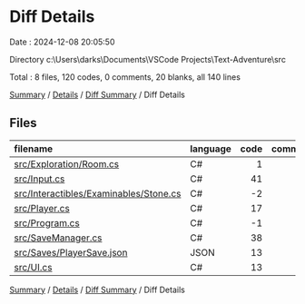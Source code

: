 # Diff Details

Date : 2024-12-08 20:05:50

Directory c:\\Users\\darks\\Documents\\VSCode Projects\\Text-Adventure\\src

Total : 8 files,  120 codes, 0 comments, 20 blanks, all 140 lines

[Summary](results.md) / [Details](details.md) / [Diff Summary](diff.md) / Diff Details

## Files
| filename | language | code | comment | blank | total |
| :--- | :--- | ---: | ---: | ---: | ---: |
| [src/Exploration/Room.cs](/src/Exploration/Room.cs) | C# | 1 | 0 | 0 | 1 |
| [src/Input.cs](/src/Input.cs) | C# | 41 | 0 | 8 | 49 |
| [src/Interactibles/Examinables/Stone.cs](/src/Interactibles/Examinables/Stone.cs) | C# | -2 | 0 | -1 | -3 |
| [src/Player.cs](/src/Player.cs) | C# | 17 | 0 | 2 | 19 |
| [src/Program.cs](/src/Program.cs) | C# | -1 | 0 | 0 | -1 |
| [src/SaveManager.cs](/src/SaveManager.cs) | C# | 38 | 0 | 7 | 45 |
| [src/Saves/PlayerSave.json](/src/Saves/PlayerSave.json) | JSON | 13 | 0 | 0 | 13 |
| [src/UI.cs](/src/UI.cs) | C# | 13 | 0 | 4 | 17 |

[Summary](results.md) / [Details](details.md) / [Diff Summary](diff.md) / Diff Details